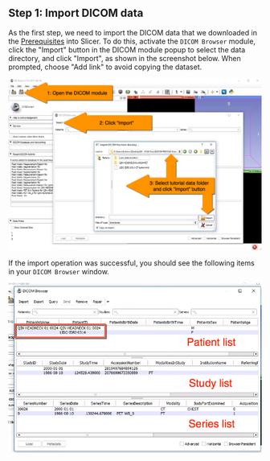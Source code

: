 ## Step 1: Import DICOM data

As the first step, we need to import the DICOM data that we downloaded in the [Prerequisites](/gitbook/prerequisites.md) into Slicer. To do this, activate the `DICOM Browser` module, click the "Import" button in the DICOM module popup to select the data directory, and click "Import", as shown in the screenshot below. When prompted, choose "Add link" to avoid copying the dataset.

![](/gitbook/assets/dicom-import.png)

If the import operation was successful, you should see the following items in your `DICOM Browser` window.

![](/gitbook/assets/dicom-imported.png)